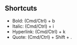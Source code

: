 ## Shortcuts
- Bold: (Cmd/Ctrl) + b
- Italic: (Cmd/Ctrl) + i
- Hyperlink: (Cmd/Ctrl) + k
- Quote: (Cmd/Ctrl) + Shift + .